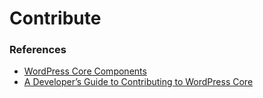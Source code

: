# Contribute



### References

* [WordPress Core Components](https://make.wordpress.org/core/components/)
* [A Developer’s Guide to Contributing to WordPress Core](https://deliciousbrains.com/developers-guide-contributing-wordpress-core/)




